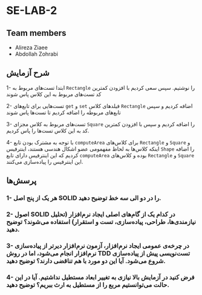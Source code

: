 # SE-LAB-2

## Team members
* Alireza Ziaee
* Abdollah Zohrabi

## شرح آزمایش

1- ابتدا تست‌های مربوط به `Rectangle` را نوشتیم. سپس سعی کردیم با افزودن کمترین کد تست‌های مربوط به این کلاس پاس شوند

2- تست‌هایی برای تابع‌های `get‍` و `set` فیلدهای کلاس `Rectangle` اضافه کردیم و سپس تابع‌های مربوطه را اضافه کردیم تا تست‌ها پاس شوند

3- تست‌های مربوط به کلاس مجزای `Square` را اضافه کردیم و سپس با افزودن کمترین کد به این کلاس تست‌ها را پاس کردیم.

4- با توجه به مشترک بودن تابع `computeArea` برای کلاس‌های `Rectangle` و `Square` و اینکه کلاس‌ها به لحاظ مفهمومی عضو اشکال هندسی هستند، اینترفیس `Shape` را اضافه کردیم که این اینترفیس دارای تابع `computeArea` بوده و کلاس‌های `Rectangle` و `Square` این اینترفیس را پیاده‌سازی می‌کنند.


## پرسش‌ها

### 1- هر یک از پنج اصل SOLID را در دو الی سه خط توضیح دهید.
 

### 2- اصول SOLID در کدام یک از گام‌های اصلی ایجاد نرم‌افزار (تحلیل نیازمندی‌ها، طراحی، پیاده‌سازی، تست و استقرار) استفاده می‌شوند؟ توضیح دهید.


### 3- در چرخه‌ی عمومی ایجاد نرم‌افزار، آزمون نرم‌افزار دیرتر از پیاده‌سازی نرم‌افزار انجام می‌شود، اما در روش TDD تست‌نویسی پیش از پیاده‌سازی شروع می‌شود. آیا این دو مورد با هم تناقضی دارند؟ توضیح دهید.


### 4- فرض کنید در آزمایش بالا نیازی به تغییر ابعاد مستطیل نداشتیم. آیا در این حالت می‌توانستیم مربع را از مستطیل به ارث ببریم؟ توضیح دهید.
